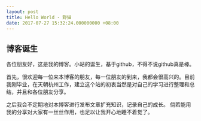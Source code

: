 ```yaml
---
layout: post
title: Hello World - 野猫
date: 2017-07-27 15:32:24.000000000 +08:00
---
```


## 博客诞生

各位朋友好，这是我的博客。小站的诞生，基于github，不得不说github真是棒。

首先，很欢迎每一位来本博客的朋友，每一位朋友的到来，我都会很高兴的。目前我刚毕业，在天朝杭州工作，建立这个站的初衷当然是对自己的学习进行整理和总结，并且和各位朋友分享。

之后我会不定期地对本博客进行发布文章扩充知识，记录自己的成长。
倘若能用我的分享对大家有一丝丝作用，也足以让我开心地睡不着觉了。



